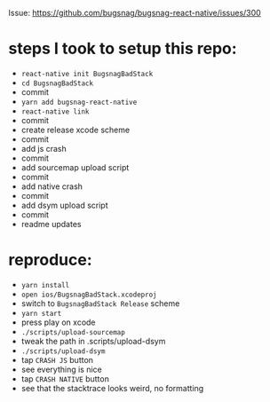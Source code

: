 Issue: https://github.com/bugsnag/bugsnag-react-native/issues/300

# steps I took to setup this repo:
- `react-native init BugsnagBadStack`
- `cd BugsnagBadStack`
- commit
- `yarn add bugsnag-react-native`
- `react-native link`
- commit
- create release xcode scheme
- commit
- add js crash
- commit
- add sourcemap upload script
- commit
- add native crash
- commit
- add dsym upload script
- commit
- readme updates


# reproduce:
- `yarn install`
- `open ios/BugsnagBadStack.xcodeproj`
- switch to `BugsnagBadStack Release` scheme
- `yarn start`
- press play on xcode
- `./scripts/upload-sourcemap`
- tweak the path in .scripts/upload-dsym
- `./scripts/upload-dsym`
- tap `CRASH JS` button
- see everything is nice
- tap `CRASH NATIVE` button
- see that the stacktrace looks weird, no formatting

